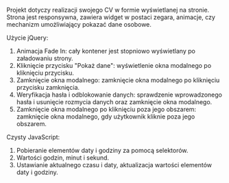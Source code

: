 Projekt dotyczy realizacji swojego CV w formie wyświetlanej na stronie. 
Strona jest responsywna, zawiera widget w postaci zegara, animacje, czy mechanizm umożliwiający pokazać dane osobowe.

Użycie jQuery:

1.	Animacja Fade In: cały kontener jest stopniowo wyświetlany po załadowaniu strony.
2.	Kliknięcie przycisku "Pokaż dane": wyświetlenie okna modalnego po kliknięciu przycisku.
3.	Zamknięcie okna modalnego: zamknięcie okna modalnego po kliknięciu przycisku zamknięcia.
4.	Weryfikacja hasła i odblokowanie danych: sprawdzenie wprowadzonego hasła i usunięcie rozmycia danych oraz zamknięcie okna modalnego.
5.	Zamknięcie okna modalnego po kliknięciu poza jego obszarem: zamknięcie okna modalnego, gdy użytkownik kliknie poza jego obszarem.


Czysty JavaScript:

1.	Pobieranie elementów daty i godziny za pomocą selektorów.
2.	Wartości godzin, minut i sekund.
3.	Ustawianie aktualnego czasu i daty, aktualizacja wartości elementów daty i godziny.
